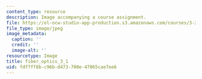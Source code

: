 ```yaml
---
content_type: resource
description: Image accompanying a course assignment.
file: https://ol-ocw-studio-app-production.s3.amazonaws.com/courses/3-22-mechanical-behavior-of-materials-spring-2008/fdf7ff8bc96bd473700e47065cae7ee6_fiber_optics_3_1.jpg
file_type: image/jpeg
image_metadata:
  caption: ''
  credit: ''
  image-alt: ''
resourcetype: Image
title: fiber_optics_3_1
uid: fdf7ff8b-c96b-d473-700e-47065cae7ee6
---
```


